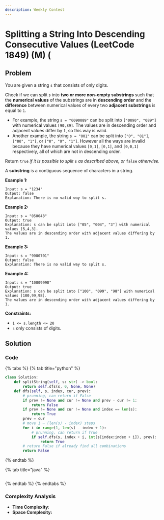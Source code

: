 ```yaml
---
description: Weekly Contest
---
```


# Splitting a String Into Descending Consecutive Values (LeetCode 1849) (M) (

## Problem

You are given a string `s` that consists of only digits.

Check if we can split `s` into **two or more non-empty substrings** such that the **numerical values** of the substrings are in **descending order** and the **difference** between numerical values of every two **adjacent** **substrings** is equal to `1`.

* For example, the string `s = "0090089"` can be split into `["0090", "089"]` with numerical values `[90,89]`. The values are in descending order and adjacent values differ by `1`, so this way is valid.
* Another example, the string `s = "001"` can be split into `["0", "01"]`, `["00", "1"]`, or `["0", "0", "1"]`. However all the ways are invalid because they have numerical values `[0,1]`, `[0,1]`, and `[0,0,1]` respectively, all of which are not in descending order.

Return `true` _if it is possible to split_ `s`​​​​​​ _as described above, or_ `false` _otherwise._

A **substring** is a contiguous sequence of characters in a string.

**Example 1:**

```
Input: s = "1234"
Output: false
Explanation: There is no valid way to split s.
```

**Example 2:**

```
Input: s = "050043"
Output: true
Explanation: s can be split into ["05", "004", "3"] with numerical values [5,4,3].
The values are in descending order with adjacent values differing by 1.
```

**Example 3:**

```
Input: s = "9080701"
Output: false
Explanation: There is no valid way to split s.
```

**Example 4:**

```
Input: s = "10009998"
Output: true
Explanation: s can be split into ["100", "099", "98"] with numerical values [100,99,98].
The values are in descending order with adjacent values differing by 1.
```

**Constraints:**

* `1 <= s.length <= 20`
* `s` only consists of digits.

## Solution

### Code

{% tabs %}
{% tab title="python" %}
```python
class Solution:
    def splitString(self, s: str) -> bool:
        return self.dfs(s, 0, None, None)
    def dfs(self, s, index, cur, prev):
        # prunning, can return if False
        if prev != None and cur != None and prev - cur != 1:
            return False
        if prev != None and cur != None and index == len(s):
            return True
        prev = cur
        # move 1 ~ (len(s) - index) steps 
        for i in range(1, len(s) - index + 1):
            # prunning, can return if True
            if self.dfs(s, index + i, int(s[index:index + i]), prev):
                return True
        # return False if already find all combinations
        return False
```
{% endtab %}

{% tab title="java" %}
```
```
{% endtab %}
{% endtabs %}

### Complexity Analysis

* **Time Complexity:**
* **Space Complexity:**
